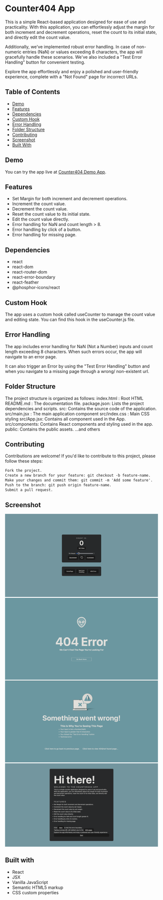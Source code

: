 # Counter404 App

This is a simple React-based application designed for ease of use and practicality. With this application, you can effortlessly adjust the margin for both increment and decrement operations, reset the count to its initial state, and directly edit the count value.

Additionally, we've implemented robust error handling. In case of non-numeric entries (NaN) or values exceeding 8 characters, the app will gracefully handle these scenarios. We've also included a "Test Error Handling" button for convenient testing.

Explore the app effortlessly and enjoy a polished and user-friendly experience, complete with a "Not Found" page for incorrect URLs.

## Table of Contents

- [Demo](#demo)
- [Features](#features)
- [Dependencies](#dependencies)
- [Custom Hook](#custom-hook)
- [Error Handling](#error-handling)
- [Folder Structure](#folder-structure)
- [Contributing](#contributing)
- [Screenshot](#screenshot)
- [Built With](#built-with)

## Demo

You can try the app live at [Counter404 Demo App](https://altschool-counter404.netlify.app/).

## Features

- Set Margin for both increment and decrement operations.
- Increment the count value.
- Decrement the count value.
- Reset the count value to its initial state.
- Edit the count value directly.
- Error handling for NaN and count length > 8.
- Error handling by click of a button.
- Error handling for missing page.

## Dependencies

- react
- react-dom
- react-router-dom
- react-error-boundary
- react-feather
- @phosphor-icons/react

## Custom Hook

The app uses a custom hook called useCounter to manage the count value and editing state. You can find this hook in the useCounter.js file.

## Error Handling

The app includes error handling for NaN (Not a Number) inputs and count length exceeding 8 characters. When such errors occur, the app will navigate to an error page.

It can also trigger an Error by using the "Test Error Handling" button and when you navigate to a missing page through a wrong/ non-existent url.

## Folder Structure

The project structure is organized as follows:
index.html : Root HTML
README.md : The documentation file.
package.json: Lists the project dependencies and scripts.
src: Contains the source code of the application.
src/main.jsx : The main application component
src/index.css : Main CSS styling
src/App.jsx: Contains all component used in the App.
src/components: Contains React components and styling used in the app.
public: Contains the public assets.
...and others

## Contributing

Contributions are welcome! If you'd like to contribute to this project, please follow these steps:

    Fork the project.
    Create a new branch for your feature: git checkout -b feature-name.
    Make your changes and commit them: git commit -m 'Add some feature'.
    Push to the branch: git push origin feature-name.
    Submit a pull request.

## Screenshot

![Desktop screenshot](./public/counter.png)
![404 Error screenshot](./public/404.png)
![ErrorBoundary screenshot](./public/error.png)
![HomePage screenshot](./public/homepage.png)

## Built with

- React
- JSX
- Vanilla JavaScript
- Semantic HTML5 markup
- CSS custom properties
